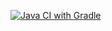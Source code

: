 [![Java CI with Gradle](https://github.com/adamGS95/CardDelivery/actions/workflows/gradle.yml/badge.svg)](https://github.com/adamGS95/CardDelivery/actions/workflows/gradle.yml)